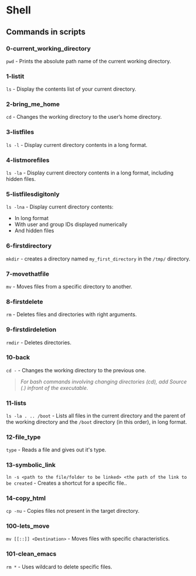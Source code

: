# Shell

## Commands in scripts

### 0-current_working_directory

`pwd` - Prints the absolute path name of the current working directory.

### 1-listit

`ls` - Display the contents list of your current directory.

### 2-bring_me_home

`cd` - Changes the working directory to the user’s home directory.

### 3-listfiles

`ls -l` - Display current directory contents in a long format.

### 4-listmorefiles

`ls -la` - Display current directory contents in a long format, including hidden files.

### 5-listfilesdigitonly

`ls -lna` - Display current directory contents:

* In long format
* With user and group IDs displayed numerically
* And hidden files

### 6-firstdirectory

`mkdir` - creates a directory named `my_first_directory` in the `/tmp/` directory.

### 7-movethatfile

`mv` - Moves files from a specific directory to another.

### 8-firstdelete

`rm` - Deletes files and directories with right arguments.


### 9-firstdirdeletion

`rmdir` - Deletes directories.

### 10-back

`cd -` - Changes the working directory to the previous one.

> *For bash commands involving changing directories (cd), add Source (.) infront of the executable*.

### 11-lists

`ls -la . .. /boot` - Lists all files in the current directory and the parent of the working directory and the `/boot` directory (in this order), in long format.

### 12-file_type

`type` - Reads a file and gives out it's type.


### 13-symbolic_link

`ln -s <path to the file/folder to be linked> <the path of the link to be created` - Creates a shortcut for a specific file..

### 14-copy_html

`cp -nu` - Copies files not present in the target directory.


### 100-lets_move

`mv [[::]] <Destination>` - Moves files with specific characteristics.  


### 101-clean_emacs


`rm *` - Uses wildcard to delete specific files.
